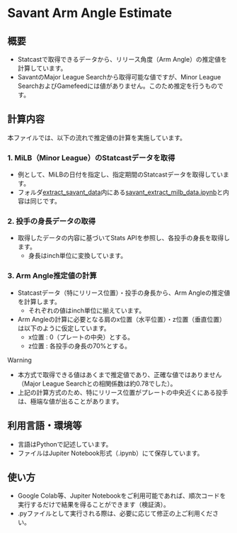 # Savant Arm Angle Estimate

## 概要
- Statcastで取得できるデータから、リリース角度（Arm Angle）の推定値を計算しています。
- SavantのMajor League Searchから取得可能な値ですが、Minor League SearchおよびGamefeedには値がありません。このため推定を行うものです。

## 計算内容
本ファイルでは、以下の流れで推定値の計算を実施しています。
### 1. MiLB（Minor League）のStatcastデータを取得
- 例として、MiLBの日付を指定し、指定期間のStatcastデータを取得しています。
- フォルダ[extract_savant_data](../extract_savant_data/)内にある[savant_extract_milb_data.ipynb](../extract_savant_data/savant_extract_milb_data.ipynb)と内容は同じです。
### 2. 投手の身長データの取得
- 取得したデータの内容に基づいてStats APIを参照し、各投手の身長を取得します。
    - 身長はinch単位に変換しています。
### 3. Arm Angle推定値の計算
- Statcastデータ（特にリリース位置）・投手の身長から、Arm Angleの推定値を計算します。
    - それぞれの値はinch単位に揃えています。
- Arm Angleの計算に必要となる肩のx位置（水平位置）・z位置（垂直位置）は以下のように仮定しています。
    - x位置 : 0（プレートの中央）とする。
    - z位置 : 各投手の身長の70%とする。
> [!WARNING]  
> - 本方式で取得できる値はあくまで推定値であり、正確な値ではありません（Major League Searchとの相関係数は約0.78でした）。
> - 上記の計算方式のため、特にリリース位置がプレートの中央近くにある投手は、極端な値が出ることがあります。

## 利用言語・環境等
- 言語はPythonで記述しています。
- ファイルはJupiter Notebook形式（.ipynb）にて保存しています。

## 使い方
- Google Colab等、Jupiter Notebookをご利用可能であれば、順次コードを実行するだけで結果を得ることができます（検証済）。
- .pyファイルとして実行される際は、必要に応じて修正の上ご利用ください。